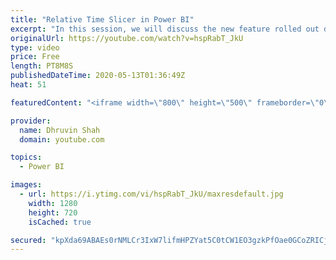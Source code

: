 ```yaml
---
title: "Relative Time Slicer in Power BI"
excerpt: "In this session, we will discuss the new feature rolled out during the April 2020 Update of Power BI Desktop.  Now, we can add  Time Slicer with the OOTB date filter in Power BI.   With Relative Time Slicer, we can filter data based on the time.  Sometimes there are situations, where we need to filter"
originalUrl: https://youtube.com/watch?v=hspRabT_JkU
type: video
price: Free
length: PT8M8S
publishedDateTime: 2020-05-13T01:36:49Z
heat: 51

featuredContent: "<iframe width=\"800\" height=\"500\" frameborder=\"0\" src=\"https://www.youtube.com/embed/hspRabT_JkU\" allow=\"accelerometer; autoplay; encrypted-media; gyroscope; picture-in-picture\" allowfullscreen></iframe>"

provider:
  name: Dhruvin Shah
  domain: youtube.com

topics:
  - Power BI

images:
  - url: https://i.ytimg.com/vi/hspRabT_JkU/maxresdefault.jpg
    width: 1280
    height: 720
    isCached: true

secured: "kpXda69ABAEs0rNMLCr3IxW7lifmHPZYat5C0tCW1EO3gzkPfOae0GCoZRICj67PSYfw9TUKb5M9MUni2u3RbTZbTJ/DYivtblyKB9Jv6us5MRl4KuvgSluY0/oCF8gMOj7nZ2bduhr27sv8Ihd9wc41kGElorYXEYigH0lAfKpmzv/OprMKwBG5nUR0nJ5QnHlMfuj/ZaXimi1LIUJkYgZ3yNPxqUS5aIWOJZNSYghY/mtxhIYrMyhMYXNFJsTrZ1y/qi+twzeIVQjlY9ZVMG/omVVUa6BcfhkRhIKnhlUiVWfJ1evafPCcgQpgdFNt5kMHH/BOTyn3BeTRsWeq1eNJfucP8Tz/UfuH2N50SugQGxWZjsnQxHZbxuRqARLV1I2j/CsMFt0pKHFSzCw8D7cuExgLi4715JGBlWjYOAs=;sGk5wtHIqg83FsoAf/6uxQ=="
---
```


